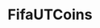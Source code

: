 ---
title: FifaUTCoins
crosslinks:
- FUTRep
- HUTrep
- FIFA17Coins
- GCXRep
- MCSRep
- RocketLeagueExchange
---